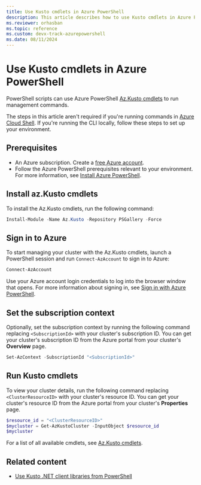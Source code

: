 ```yaml
---
title: Use Kusto cmdlets in Azure PowerShell
description: This article describes how to use Kusto cmdlets in Azure PowerShell.
ms.reviewer: orhasban
ms.topic: reference
ms.custom: devx-track-azurepowershell
ms.date: 08/11/2024
---
```

# Use Kusto cmdlets in Azure PowerShell

PowerShell scripts can use Azure PowerShell [Az.Kusto cmdlets](/powershell/module/az.kusto) to run management commands.

The steps in this article aren't required if you're running commands in [Azure Cloud Shell](https://shell.azure.com). If you're running the CLI locally, follow these steps to set up your environment.

## Prerequisites

* An Azure subscription. Create a [free Azure account](https://azure.microsoft.com/free/).
* Follow the Azure PowerShell prerequisites relevant to your environment. For more information, see [Install Azure PowerShell](/powershell/azure/install-azure-powershell).

## Install az.Kusto cmdlets

To install the Az.Kusto cmdlets, run the following command:

```powershell
Install-Module -Name Az.Kusto -Repository PSGallery -Force
```

## Sign in to Azure

To start managing your cluster with the Az.Kusto cmdlets, launch a PowerShell session and run `Connect-AzAccount` to sign in to Azure:

```powershell
Connect-AzAccount
```

Use your Azure account login credentials to log into the browser window that opens. For more information about signing in, see [Sign in with Azure PowerShell](/powershell/azure/install-azps-windows#sign-in).

## Set the subscription context

Optionally, set the subscription context by running the following command replacing `<SubscriptionId>` with your cluster's subscription ID. You can get your cluster's subscription ID from the Azure portal from your cluster's **Overview** page.

```powershell
Set-AzContext -SubscriptionId "<SubscriptionId>"
```

## Run Kusto cmdlets

To view your cluster details, run the following command replacing `<ClusterResourceID>` with your cluster's resource ID. You can get your cluster's resource ID from the Azure portal from your cluster's **Properties** page.

```powershell
$resource_id = "<ClusterResourceID>"
$mycluster = Get-AzKustoCluster -InputObject $resource_id
$mycluster
```

For a list of all available cmdlets, see [Az.Kusto cmdlets](/powershell/module/az.kusto).

## Related content

* [Use Kusto .NET client libraries from PowerShell](powershell.md)
